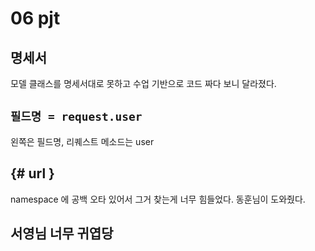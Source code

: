 # 06 pjt

## 명세서

모델 클래스를 명세서대로 못하고 수업 기반으로 코드 짜다 보니 달라졌다.

## `필드명 = request.user`

왼쪽은 필드명, 리퀘스트 메소드는 user

## {# url }
namespace 에 공백 오타 있어서 그거 찾는게 너무 힘들었다. 동훈님이 도와줬다.

## 서영님 너무 귀엽당


